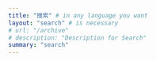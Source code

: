 ```yaml
---
title: "搜索" # in any language you want
layout: "search" # is necessary
# url: "/archive"
# description: "Description for Search"
summary: "search"
---
```


